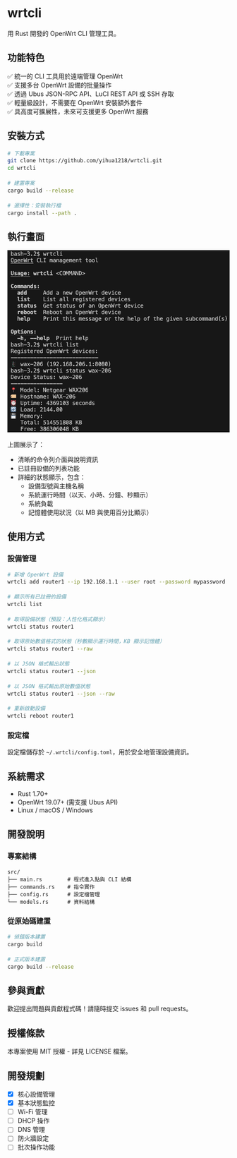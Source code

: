 # wrtcli

用 Rust 開發的 OpenWrt CLI 管理工具。

## 功能特色

✅ 統一的 CLI 工具用於遠端管理 OpenWrt  
✅ 支援多台 OpenWrt 設備的批量操作  
✅ 透過 Ubus JSON-RPC API、LuCI REST API 或 SSH 存取  
✅ 輕量級設計，不需要在 OpenWrt 安裝額外套件  
✅ 具高度可擴展性，未來可支援更多 OpenWrt 服務

## 安裝方式

```bash
# 下載專案
git clone https://github.com/yihua1218/wrtcli.git
cd wrtcli

# 建置專案
cargo build --release

# 選擇性：安裝執行檔
cargo install --path .
```

## 執行畫面

![wrtcli 執行範例](docs/screenshots/wrtcli_execution.png)

上圖展示了：
- 清晰的命令列介面與說明資訊
- 已註冊設備的列表功能
- 詳細的狀態顯示，包含：
  - 設備型號與主機名稱
  - 系統運行時間（以天、小時、分鐘、秒顯示）
  - 系統負載
  - 記憶體使用狀況（以 MB 與使用百分比顯示）

## 使用方式

### 設備管理

```bash
# 新增 OpenWrt 設備
wrtcli add router1 --ip 192.168.1.1 --user root --password mypassword

# 顯示所有已註冊的設備
wrtcli list

# 取得設備狀態（預設：人性化格式顯示）
wrtcli status router1

# 取得原始數值格式的狀態（秒數顯示運行時間，KB 顯示記憶體）
wrtcli status router1 --raw

# 以 JSON 格式輸出狀態
wrtcli status router1 --json

# 以 JSON 格式輸出原始數值狀態
wrtcli status router1 --json --raw

# 重新啟動設備
wrtcli reboot router1
```

### 設定檔

設定檔儲存於 `~/.wrtcli/config.toml`，用於安全地管理設備資訊。

## 系統需求

- Rust 1.70+
- OpenWrt 19.07+ (需支援 Ubus API)
- Linux / macOS / Windows

## 開發說明

### 專案結構

```
src/
├── main.rs        # 程式進入點與 CLI 結構
├── commands.rs    # 指令實作
├── config.rs      # 設定檔管理
└── models.rs      # 資料結構
```

### 從原始碼建置

```bash
# 偵錯版本建置
cargo build

# 正式版本建置
cargo build --release
```

## 參與貢獻

歡迎提出問題與貢獻程式碼！請隨時提交 issues 和 pull requests。

## 授權條款

本專案使用 MIT 授權 - 詳見 LICENSE 檔案。

## 開發規劃

- [x] 核心設備管理
- [x] 基本狀態監控
- [ ] Wi-Fi 管理
- [ ] DHCP 操作
- [ ] DNS 管理
- [ ] 防火牆設定
- [ ] 批次操作功能
